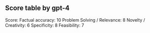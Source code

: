 ## Score table by gpt-4
Score: 
Factual accuracy: 10
Problem Solving / Relevance: 8
Novelty / Creativity: 6
Specificity: 8
Feasibility: 7